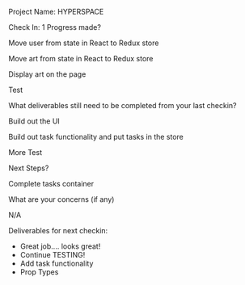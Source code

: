 Project Name:
HYPERSPACE

Check In: 1
Progress made?

  Move user from state in React to Redux store

  Move art from state in React to Redux store

  Display art on the page

  Test

What deliverables still need to be completed from your last checkin?

  Build out the UI

  Build out task functionality and put tasks in the store

  More Test


Next Steps?

  Complete tasks container

What are your concerns (if any)

  N/A

Deliverables for next checkin:
* Great job.... looks great!
* Continue TESTING!
* Add task functionality
* Prop Types
